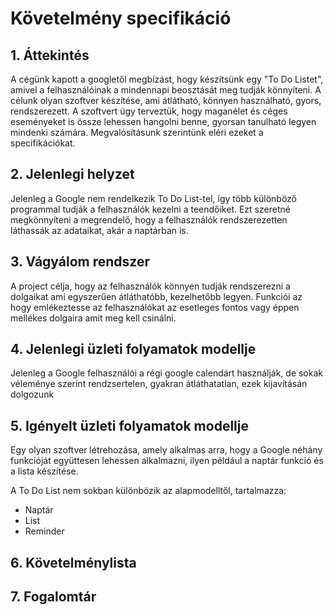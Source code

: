 # Követelmény specifikáció
## 1. Áttekintés
A cégünk kapott a googletől megbízást, hogy készítsünk egy "To Do Listet", amivel a felhasználóinak a mindennapi beosztását meg tudják könnyíteni. A célunk olyan szoftver készítése, ami átlátható, könnyen használható, gyors, rendszerezett. A szoftvert úgy terveztük, hogy maganélet és céges eseményeket is össze lehessen hangolni benne, gyorsan tanulható legyen mindenki számára. Megvalósításunk szerintünk eléri ezeket a specifikációkat. 


## 2. Jelenlegi helyzet

Jelenleg a Google nem rendelkezik To Do List-tel, így több különböző programmal tudják a felhasználók kezelni a teendőiket. Ezt szeretné megkönnyíteni a megrendelő, hogy a felhasználók rendszerezetten láthassák az adataikat, akár a naptárban is.

## 3. Vágyálom rendszer
A project célja, hogy az felhasználók könnyen tudják rendszerezni a dolgaikat ami egyszerűen átláthatóbb, kezelhetőbb legyen. Funkciói az hogy emlékeztesse az felhasználókat az esetleges fontos vagy éppen mellékes dolgaira amit meg kell csinálni. 
## 4. Jelenlegi üzleti folyamatok modellje
Jelenleg a Google felhasználói a régi google calendárt használják, de sokak véleménye szerint rendzsertelen, gyakran átláthatatlan, ezek kijavításán dolgozunk 

## 5. Igényelt üzleti folyamatok modellje

Egy olyan szoftver létrehozása, amely alkalmas arra, hogy a Google néhány funkcióját együttesen lehessen alkalmazni, ilyen például a naptár funkció és a lista készítése.

A To Do List nem sokban különbözik az alapmodelltől, tartalmazza:

- Naptár
- List
- Reminder

## 6. Követelménylista

## 7. Fogalomtár
